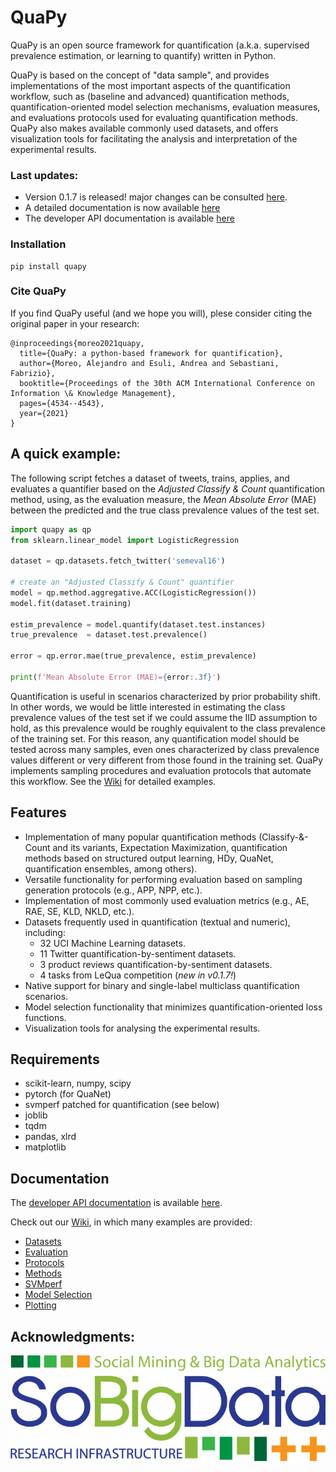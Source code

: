 # QuaPy

QuaPy is an open source framework for quantification (a.k.a. supervised prevalence estimation, or learning to quantify)
written in Python.

QuaPy is based on the concept of "data sample", and provides implementations of the
most important aspects of the quantification workflow, such as (baseline and advanced)
quantification methods, 
quantification-oriented model selection mechanisms, evaluation measures, and evaluations protocols
used for evaluating quantification methods.
QuaPy also makes available commonly used datasets, and offers visualization tools 
for facilitating the analysis and interpretation of the experimental results.

### Last updates:

* Version 0.1.7 is released! major changes can be consulted [here](quapy/CHANGE_LOG.txt).
* A detailed documentation is now available [here](https://hlt-isti.github.io/QuaPy/)
* The developer API documentation is available [here](https://hlt-isti.github.io/QuaPy/build/html/modules.html)

### Installation

```commandline
pip install quapy
```

### Cite QuaPy

If you find QuaPy useful (and we hope you will), plese consider citing the original paper in your research:

```
@inproceedings{moreo2021quapy,
  title={QuaPy: a python-based framework for quantification},
  author={Moreo, Alejandro and Esuli, Andrea and Sebastiani, Fabrizio},
  booktitle={Proceedings of the 30th ACM International Conference on Information \& Knowledge Management},
  pages={4534--4543},
  year={2021}
}
```

## A quick example:

The following script fetches a dataset of tweets, trains, applies, and evaluates a quantifier based on the 
_Adjusted Classify & Count_ quantification method, using, as the evaluation measure, the _Mean Absolute Error_ (MAE)
between the predicted and the true class prevalence values
of the test set.

```python
import quapy as qp
from sklearn.linear_model import LogisticRegression

dataset = qp.datasets.fetch_twitter('semeval16')

# create an "Adjusted Classify & Count" quantifier
model = qp.method.aggregative.ACC(LogisticRegression())
model.fit(dataset.training)

estim_prevalence = model.quantify(dataset.test.instances)
true_prevalence  = dataset.test.prevalence()

error = qp.error.mae(true_prevalence, estim_prevalence)

print(f'Mean Absolute Error (MAE)={error:.3f}')
```

Quantification is useful in scenarios characterized by prior probability shift. In other
words, we would be little interested in estimating the class prevalence values of the test set if 
we could assume the IID assumption to hold, as this prevalence would be roughly equivalent to the 
class prevalence of the training set. For this reason, any quantification model 
should be tested across many samples, even ones characterized by class prevalence 
values different or very different from those found in the training set.
QuaPy implements sampling procedures and evaluation protocols that automate this workflow.
See the [Wiki](https://github.com/HLT-ISTI/QuaPy/wiki) for detailed examples.

## Features

* Implementation of many popular quantification methods (Classify-&-Count and its variants, Expectation Maximization,
quantification methods based on structured output learning, HDy, QuaNet, quantification ensembles, among others).
* Versatile functionality for performing evaluation based on sampling generation protocols (e.g., APP, NPP, etc.).
* Implementation of most commonly used evaluation metrics (e.g., AE, RAE, SE, KLD, NKLD, etc.).
* Datasets frequently used in quantification (textual and numeric), including:
    * 32 UCI Machine Learning datasets.
    * 11 Twitter quantification-by-sentiment datasets.
    * 3 product reviews quantification-by-sentiment datasets. 
    * 4 tasks from LeQua competition (_new in v0.1.7!_)
* Native support for binary and single-label multiclass quantification scenarios.
* Model selection functionality that minimizes quantification-oriented loss functions.
* Visualization tools for analysing the experimental results.

## Requirements

* scikit-learn, numpy, scipy
* pytorch (for QuaNet)
* svmperf patched for quantification (see below)
* joblib
* tqdm
* pandas, xlrd
* matplotlib

  
## Documentation

The [developer API documentation](https://hlt-isti.github.io/QuaPy/build/html/modules.html) is available [here](https://hlt-isti.github.io/QuaPy/build/html/index.html). 

Check out our [Wiki](https://github.com/HLT-ISTI/QuaPy/wiki), in which many examples
are provided:

* [Datasets](https://github.com/HLT-ISTI/QuaPy/wiki/Datasets)
* [Evaluation](https://github.com/HLT-ISTI/QuaPy/wiki/Evaluation)
* [Protocols](https://github.com/HLT-ISTI/QuaPy/wiki/Protocols)
* [Methods](https://github.com/HLT-ISTI/QuaPy/wiki/Methods)
* [SVMperf](https://github.com/HLT-ISTI/QuaPy/wiki/ExplicitLossMinimization)
* [Model Selection](https://github.com/HLT-ISTI/QuaPy/wiki/Model-Selection)
* [Plotting](https://github.com/HLT-ISTI/QuaPy/wiki/Plotting)

## Acknowledgments:

![SoBigData++](SoBigData.png)
